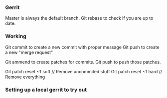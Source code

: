 ### Gerrit
Master is always the default branch.
Git rebase to check if you are up to date.

### Working
Git commit to create a new commit with proper message
Git push to create a new "merge request"

Git ammend to create patches for commits.
Git push to push those patches.

Git patch reset ~1 soft // Remove uncommited stuff
Git patch reset ~1 hard // Remove everything

### Setting up a local gerrit to try out
